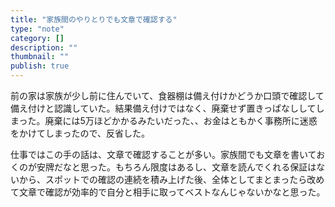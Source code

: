 ```yaml
---
title: "家族間のやりとりでも文章で確認する"
type: "note"
category: []
description: ""
thumbnail: ""
publish: true
---
```


前の家は家族が少し前に住んでいて、食器棚は備え付けかどうか口頭で確認して備え付けと認識していた。結果備え付けではなく、廃棄せず置きっぱなししてしまった。廃棄には5万ほどかかるみたいだった、、お金はともかく事務所に迷惑をかけてしまったので、反省した。

仕事ではこの手の話は、文章で確認することが多い。家族間でも文章を書いておくのが安牌だなと思った。もちろん限度はあるし、文章を読んでくれる保証はないから、スポットでの確認の連続を積み上げた後、全体としてまとまったら改めて文章で確認が効率的で自分と相手に取ってベストなんじゃないかなと思った。



